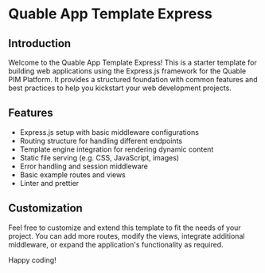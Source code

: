 # Quable App Template Express

## Introduction

Welcome to the Quable App Template Express! This is a starter template for building web applications using the Express.js framework for the Quable PIM Platform. It provides a structured foundation with common features and best practices to help you kickstart your web development projects.

## Features

- Express.js setup with basic middleware configurations
- Routing structure for handling different endpoints
- Template engine integration for rendering dynamic content
- Static file serving (e.g. CSS, JavaScript, images)
- Error handling and session middleware
- Basic example routes and views
- Linter and prettier

## Customization

Feel free to customize and extend this template to fit the needs of your project. You can add more routes, modify the views, integrate additional middleware, or expand the application's functionality as required.

Happy coding!

